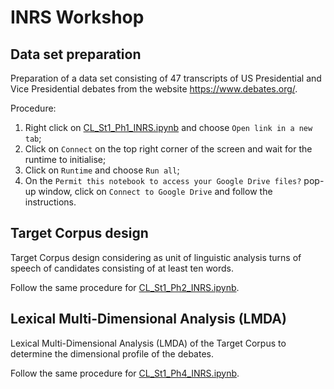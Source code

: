 # INRS Workshop

## Data set preparation
Preparation of a data set consisting of 47 transcripts of US Presidential and Vice Presidential debates from the website https://www.debates.org/.

Procedure:

1. Right click on [CL_St1_Ph1_INRS.ipynb](https://colab.research.google.com/drive/1eH7Ruzu_sAmGktotGRCVnlycSQXiEh0H?usp=sharing) and choose `Open link in a new tab`;
2. Click on `Connect` on the top right corner of the screen and wait for the runtime to initialise;
3. Click on `Runtime` and choose `Run all`;
4. On the `Permit this notebook to access your Google Drive files?` pop-up window, click on `Connect to Google Drive` and follow the instructions.

## Target Corpus design
Target Corpus design considering as unit of linguistic analysis turns of speech of candidates consisting of at least ten words.

Follow the same procedure for [CL_St1_Ph2_INRS.ipynb](https://colab.research.google.com/drive/162UcHlgalHTJinV8Jrbi3Rqm3N1Gdbqo?usp=sharing).

## Lexical Multi-Dimensional Analysis (LMDA)
Lexical Multi-Dimensional Analysis (LMDA) of the Target Corpus to determine the dimensional profile of the debates.

Follow the same procedure for [CL_St1_Ph4_INRS.ipynb](https://colab.research.google.com/drive/1_899b8Jv5dlmd97efygRUfEhWntsSo_u?usp=sharing).
